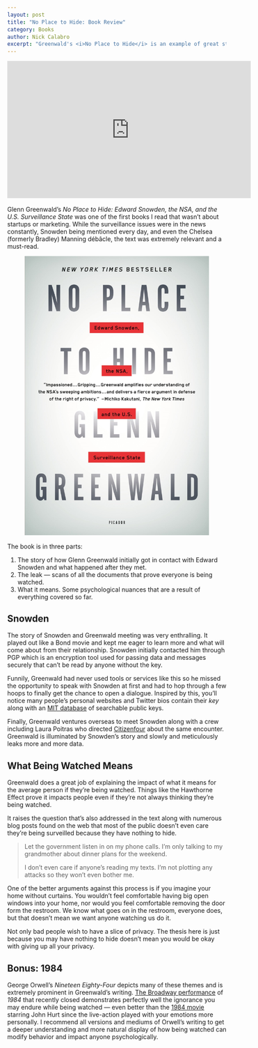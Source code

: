 ```yaml
---
layout: post
title: "No Place to Hide: Book Review"
category: Books
author: Nick Calabro
excerpt: "Greenwald's <i>No Place to Hide</i> is an example of great storytelling that has a deeper and relevant impact."
---
```


<meta name="twitter:card" content="summary" />
<meta name="twitter:site" content="@NickCalabs" />
<meta name="twitter:title" content="{{ page.title }}" />
<meta name="twitter:description" content="Nick Calabro's Blog" />

<iframe width="560" height="315" src="https://www.youtube.com/embed/tLfvA6lGT8I" frameborder="0" gesture="media" allowfullscreen></iframe>

<p>Glenn Greenwald’s <em> No Place to Hide: Edward Snowden, the NSA, and the U.S. Surveillance State</em> was one of the first books I read that wasn’t about startups or marketing. While the surveillance issues were in the news constantly, Snowden being mentioned every day, and even the Chelsea (formerly Bradley) Manning débâcle, the text was extremely relevant and a must-read.</p>

<figure><img src="img/noplaceto.png"/></figure>

<p>The book is in three parts:</p>

<ol>
	<li>The story of how Glenn Greenwald initially got in contact with Edward Snowden and what happened after they met. </li>
	<li>The leak — scans of all the documents that prove everyone is being watched.</li>
	<li>What it means. Some psychological nuances that are a result of everything covered so far. </li>
</ol>

<h2>Snowden</h2>

<p>The story of Snowden and Greenwald meeting was very enthralling. It played out like a Bond movie and kept me eager to learn more and what will come about from their relationship. Snowden initially contacted him through PGP which is an encryption tool used for passing data and messages securely that can’t be read by anyone without the key. </p>

<p>Funnily, Greenwald had never used tools or services like this so he missed the opportunity to speak with Snowden at first and had to hop through a few hoops to finally get the chance to open a dialogue. Inspired by this, you’ll notice many people’s personal websites and Twitter bios contain their <em>key</em> along with an <a href="https://pgp.mit.edu/">MIT database</a> of searchable public keys. </p>

<p>Finally, Greenwald ventures overseas to meet Snowden along with a crew including Laura Poitras who directed <a href="http://www.imdb.com/title/tt4044364/">Citizenfour</a> about the same encounter. Greenwald is illuminated by Snowden’s story and slowly and meticulously leaks more and more data. </p>

<h2>What Being Watched Means</h2>

<p>Greenwald does a great job of explaining the impact of what it means for the average person if they’re being watched. Things like the Hawthorne Effect prove it impacts people even if they’re not always thinking they’re being watched. </p>

<p>It raises the question that’s also addressed in the text along with numerous blog posts found on the web that most of the public doesn’t even care they’re being surveilled because they have nothing to hide.</p>

<blockquote>
<p>Let the government listen in on my phone calls. I’m only talking to my grandmother about dinner plans for the weekend. </p>

<p>I don’t even care if anyone’s reading my texts. I’m not plotting any attacks so they won’t even bother me. </p>
</blockquote>

<p>One of the better arguments against this process is if you imagine your home without curtains. You wouldn’t feel comfortable having big open windows into your home, nor would you feel comfortable removing the door form the restroom. We know what goes on in the restroom, everyone does, but that doesn’t mean we want anyone watching us do it. </p>

<p>Not only bad people wish to have a slice of privacy. The thesis here is just because you may have nothing to hide doesn’t mean you would be okay with giving up all your privacy.</p>

<h2>Bonus: 1984</h2>

<p>George Orwell’s <em>Nineteen Eighty-Four</em> depicts many of these themes and is extremely prominent in Greenwald’s writing. <a href="https://www.facebook.com/photo.php?fbid=1904006123251024&amp;set=a.1727792874205684.1073741831.100009249655883&amp;type=3&amp;theater">The Broadway performance</a> of <em>1984</em> that recently closed demonstrates perfectly well the ignorance you may endure while being watched — even better than the <a href="http://www.imdb.com/title/tt0087803/">1984 movie</a> starring John Hurt since the live-action played with your emotions more personally. I recommend all versions and mediums of Orwell’s writing to get a deeper understanding and more natural display of how being watched can modify behavior and impact anyone psychologically. </p>
